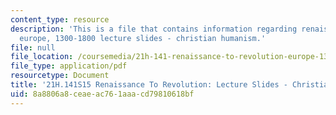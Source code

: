 ```yaml
---
content_type: resource
description: 'This is a file that contains information regarding renaissance To revolution:
  europe, 1300-1800 lecture slides - christian humanism.'
file: null
file_location: /coursemedia/21h-141-renaissance-to-revolution-europe-1300-1800-spring-2015/8a8806a8ceaeac761aaacd79810618bf_MIT21H_141S15_Christian.pdf
file_type: application/pdf
resourcetype: Document
title: '21H.141S15 Renaissance To Revolution: Lecture Slides - Christian Humanism'
uid: 8a8806a8-ceae-ac76-1aaa-cd79810618bf
---
```

